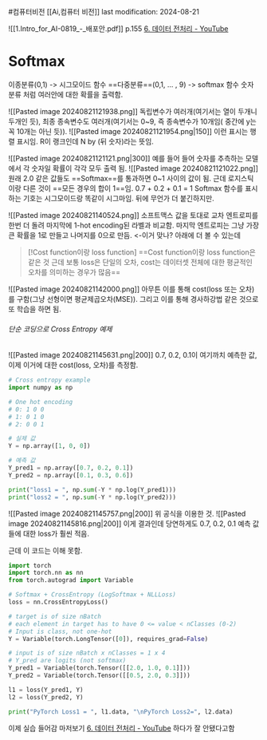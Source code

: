 #컴퓨터비전 
[[Ai,컴퓨터 비전]]
last modification: 2024-08-21

![[1.Intro_for_AI-0819_-_배포안.pdf]]
p.155
[6. 데이터 전처리 - YouTube](https://www.youtube.com/watch?v=UrtxT79RVo8)
# Softmax
 이종분류(0,1) -> 시그모이드 함수
 ==다중분류==(0,1, ... , 9) -> softmax 함수
숫자 분류 처럼 여러안에 대한 확률을 출력함.

![[Pasted image 20240821121938.png]]
독립변수가 여러개(여기서는 열이 두개니 두개인 듯), 최종 종속변수도 여러개(여기서는 0~9, 즉 종속변수가 10개임( 중간에 y는 꼭 10개는 아닌 듯)).
![[Pasted image 20240821121954.png|150]]
이런 표시는 행렬 표시임.
R이 랭크인데 N by (뒤 숫자)라는 뜻임.

![[Pasted image 20240821121121.png|300]]
예를 들어 들어 숫자를 추측하는 모델에서 각 숫자일 확률이 각각 모두 출력 됨.
![[Pasted image 20240821121022.png]]
원래 2.0 같은 값들도 ==Softmax==를 통과하면 0~1 사이의 값이 됨. 근데 로지스틱이랑 다른 것이 ==모든 경우의 합이 1==임. 0.7 + 0.2 + 0.1 = 1
Softmax 함수를 표시하는 기호는 시그모이드랑 똑같이 시그마임. 뒤에 무언가 더 붙긴하지만.

![[Pasted image 20240821140524.png]]
소프트맥스 값을 토대로 교차 엔트로피를 한번 더 돌려 마지막에 1-hot encoding된 라벨과 비교함.
마지막 엔트로피는 그냥 가장 큰 확률을 1로 만들고 나머지를 0으로 만듬. <-이거 맞나?
아래에 더 볼 수 있는데

> [!Cost function이랑 loss function]
> ==Cost function이랑 loss function은 같은 것 
> 근데 보통 loss은 단일의 오차, cost는 데이터셋 전체에 대한 평균적인 오차를 의미하는 경우가 많음==

![[Pasted image 20240821142000.png]]
아무튼 이를 통해 cost(loss 또는 오차)를 구함(그냥 선형이면 평균제곱오차(MSE)). 그리고 이를 통해 경사하강법 같은 것으로 또 학습을 하면 됨.


###### 단순 코딩으로 Cross Entropy 예제
![[Pasted image 20240821145631.png|200]]
0.7, 0.2, 0.1이 여기까치 예측한 값, 이제 이거에 대한  cost(loss, 오차)를 측정함.
```python
# Cross entropy example
import numpy as np

# One hot encoding
# 0: 1 0 0
# 1: 0 1 0
# 2: 0 0 1

# 실제 값
Y = np.array([1, 0, 0])

# 예측 값
Y_pred1 = np.array([0.7, 0.2, 0.1])
Y_pred2 = np.array([0.1, 0.3, 0.6])

print("loss1 = ", np.sum(-Y * np.log(Y_pred1)))
print("loss2 = ", np.sum(-Y * np.log(Y_pred2)))
```
![[Pasted image 20240821145757.png|200]]
위 공식을 이용한 것.
![[Pasted image 20240821145816.png|200]]
이게 결과인데 당연하게도 0.7, 0.2, 0.1 예측 값들에 대한 loss가 훨씬 적음.

근데 이 코드는 이해 못함.
```python
import torch
import torch.nn as nn
from torch.autograd import Variable

# Softmax + CrossEntropy (LogSoftmax + NLLLoss)
loss = nn.CrossEntropyLoss()

# target is of size nBatch
# each element in target has to have 0 <= value < nClasses (0-2)
# Input is class, not one-hot
Y = Variable(torch.LongTensor([0]), requires_grad=False)

# input is of size nBatch x nClasses = 1 x 4
# Y_pred are logits (not softmax)
Y_pred1 = Variable(torch.Tensor([[2.0, 1.0, 0.1]]))
Y_pred2 = Variable(torch.Tensor([[0.5, 2.0, 0.3]]))

l1 = loss(Y_pred1, Y)
l2 = loss(Y_pred2, Y)

print("PyTorch Loss1 = ", l1.data, "\nPyTorch Loss2=", l2.data)
```

이제 실습 들어감
마저보기 [6. 데이터 전처리 - YouTube](https://www.youtube.com/watch?v=UrtxT79RVo8&t=5s)
하다가 잘 안됐다고함
